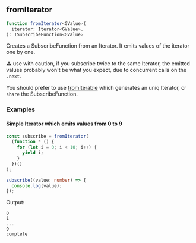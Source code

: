 ## fromIterator

```ts
function fromIterator<GValue>(
  iterator: Iterator<GValue>,
): ISubscribeFunction<GValue>
```

Creates a SubscribeFunction from an Iterator. It emits values of the iterator one by one.

⚠️ use with caution, if you subscribe twice to the same Iterator, the emitted values probably won't be
what you expect, due to concurrent calls on the `.next`.

You should prefer to use [fromIterable](../from-iterable/from-iterable.md) which generates an uniq
Iterator, or `share` the SubscribeFunction.

### Examples

#### Simple Iterator which emits values from 0 to 9

```ts
const subscribe = fromIterator(
  (function * () {
    for (let i = 0; i < 10; i++) {
      yield i;
    }
  })()
);

subscribe((value: number) => {
  console.log(value);
});
```

Output:

```text
0
1
...
9
complete
```
